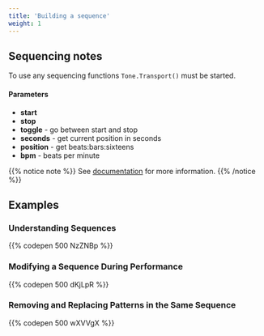 ```yaml
---
title: 'Building a sequence'
weight: 1
---
```


## Sequencing notes

To use any sequencing functions ```Tone.Transport()``` must be started. 

#### Parameters 

 - **start** 
 - **stop**
 - **toggle** - go between start and stop
 - **seconds** - get current position in seconds
 - **position** - get beats:bars:sixteens
 - **bpm** - beats per minute

{{% notice note %}}
See <a href="https://tonejs.github.io/docs/r13/Transport" target="_blank">documentation</a> for more information. 
{{% /notice %}}

## Examples 

### Understanding Sequences

{{% codepen 500 NzZNBp %}}

### Modifying a Sequence During Performance

{{% codepen 500 dKjLpR %}}

### Removing and Replacing Patterns in the Same Sequence

{{% codepen 500 wXVVgX %}}
